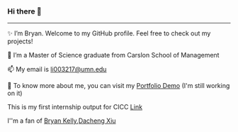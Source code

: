 ### Hi there 👋

---

✨ I’m Bryan. Welcome to my GitHub profile. Feel free to check out my projects!

🔭 I’m a Master of Science graduate from Carslon School of Management

📫 My email is li003217@umn.edu

🚀 To know more about me, you can visit my [Portfolio Demo](https://sitongruc.github.io/) (I'm still working on it)

This is my first internship output for CICC [Link](https://github.com/SITONGRUC/cicc_work)

I''m a fan of [Bryan Kelly](https://www.bryankellyacademic.org/),[Dacheng Xiu](https://dachxiu.chicagobooth.edu/)

